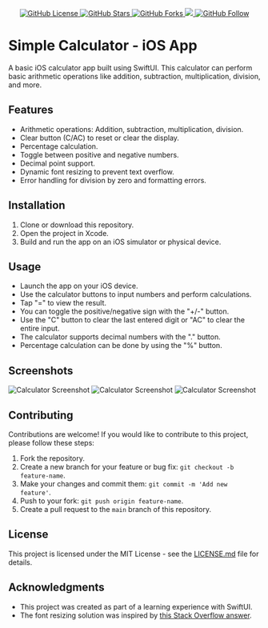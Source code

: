 
<p align="center">
    <a href="https://github.com/kreativermario/SimpleCalculator-iOS/blob/main/LICENSE">
        <img src="https://img.shields.io/github/license/kreativermario/SimpleCalculator-iOS.svg"
        alt="GitHub License">
    </a>
    <a href="https://github.com/kreativermario/SimpleCalculator-iOS/stargazers">
        <img src="https://img.shields.io/github/stars/kreativermario/SimpleCalculator-iOS.svg"
        alt="GitHub Stars">
    </a>
    <a href="https://github.com/kreativermario/SimpleCalculator-iOS/forks">
        <img src="https://img.shields.io/github/forks/kreativermario/SimpleCalculator-iOS.svg"
        alt="GitHub Forks">
    </a>
    <a href="">
        <img src="https://sonarcloud.io/api/project_badges/measure?project=kreativermario_SimpleCalculator-iOS&metric=alert_status">
        <alt="Sonarcloud Quality Gate">
    </a>
    <a href="https://github.com/kreativermario/">
        <img src="https://img.shields.io/github/followers/kreativermario.svg?style=social&label=Follow&maxAge=2592000"
        alt="GitHub Follow">
    </a>
</p>

# Simple Calculator - iOS App

A basic iOS calculator app built using SwiftUI. This calculator can perform basic arithmetic operations like addition, subtraction, multiplication, division, and more.




## Features

- Arithmetic operations: Addition, subtraction, multiplication, division.
- Clear button (C/AC) to reset or clear the display.
- Percentage calculation.
- Toggle between positive and negative numbers.
- Decimal point support.
- Dynamic font resizing to prevent text overflow.
- Error handling for division by zero and formatting errors.

## Installation

1. Clone or download this repository.
2. Open the project in Xcode.
3. Build and run the app on an iOS simulator or physical device.

## Usage

- Launch the app on your iOS device.
- Use the calculator buttons to input numbers and perform calculations.
- Tap "=" to view the result.
- You can toggle the positive/negative sign with the "+/-" button.
- Use the "C" button to clear the last entered digit or "AC" to clear the entire input.
- The calculator supports decimal numbers with the "." button.
- Percentage calculation can be done by using the "%" button.

## Screenshots

![Calculator Screenshot](/screenshots/screenshot1.png)
![Calculator Screenshot](/screenshots/screenshot2.png)
![Calculator Screenshot](/screenshots/screenshot3.png)

## Contributing

Contributions are welcome! If you would like to contribute to this project, please follow these steps:

1. Fork the repository.
2. Create a new branch for your feature or bug fix: `git checkout -b feature-name`.
3. Make your changes and commit them: `git commit -m 'Add new feature'`.
4. Push to your fork: `git push origin feature-name`.
5. Create a pull request to the `main` branch of this repository.

## License

This project is licensed under the MIT License - see the [LICENSE.md](LICENSE.md) file for details.

## Acknowledgments

- This project was created as part of a learning experience with SwiftUI.
- The font resizing solution was inspired by [this Stack Overflow answer](https://stackoverflow.com/questions/56851315/swiftui-textfield-autoadjust-font-size-to-fit-width).

